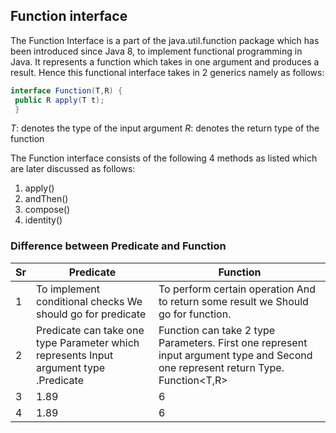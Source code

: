 ## Function interface
The Function Interface is a part of the java.util.function package which has been introduced since Java 8, to implement functional programming in Java. 
It represents a function which takes in one argument and produces a result. Hence this functional interface takes in 2 generics namely as follows:
```java
interface Function(T,R) { 
 public R apply(T t); 
 }
```
*T*: denotes the type of the input argument
*R*: denotes the return type of the function

The Function interface consists of the following 4 methods as listed which are later discussed as follows:
1. apply()
2. andThen()
3. compose()
4. identity()

### Difference between Predicate and Function

Sr | Predicate | Function
---|---|---
1 | To implement conditional checks We should go for predicate | To perform certain operation And to return some result we Should go for function.
2 | Predicate can take one type Parameter which represents Input argument type .Predicate<T> | Function can take 2 type Parameters. First one represent input argument type and Second one represent return Type. Function<T,R>
3 | 1.89 | 6
4 | 1.89 | 6
